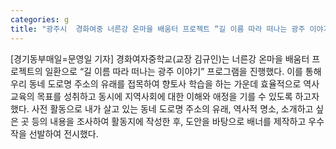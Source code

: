 ```yaml
---
categories: g
title: "광주시  경화여중 너른강 온마을 배움터 프로젝트 “길 이름 따라 떠나는 광주 이야기 ”프로그램 진행"
---
```

[경기동부매일=문영일 기자] 경화여자중학교(교장 김규인)는 너른강 온마을 배움터 프로젝트의 일환으로 “길 이름 따라 떠나는 광주 이야기” 프로그램을 진행했다. 이를 통해 우리 동네 도로명 주소의 유래를 접목하여 향토사 학습을 하는 가운데 효율적으로 역사교육의 목표를 성취하고 동시에 지역사회에 대한 이해와 애정을 기를 수 있도록 하고자 했다. 사전 활동으로 내가 살고 있는 동네 도로명 주소의 유래, 역사적 명소, 소개하고 싶은 곳 등의 내용을 조사하여 활동지에 작성한 후, 도안을 바탕으로 배너를 제작하고 우수작을 선발하여 전시했다.